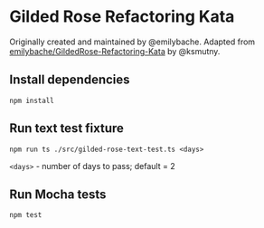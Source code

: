 # Gilded Rose Refactoring Kata

Originally created and maintained by @emilybache. Adapted from [emilybache/GildedRose-Refactoring-Kata](https://github.com/emilybache/GildedRose-Refactoring-Kata) by @ksmutny.

## Install dependencies

```
npm install
```

## Run text test fixture

```
npm run ts ./src/gilded-rose-text-test.ts <days>
```

`<days>` - number of days to pass; default = 2

## Run Mocha tests

```
npm test
```
